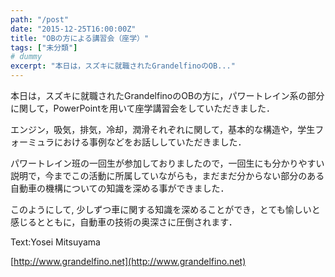 ```yaml
---
path: "/post"
date: "2015-12-25T16:00:00Z"
title: "OBの方による講習会（座学）"
tags: ["未分類"]
# dummy
excerpt: "本日は，スズキに就職されたGrandelfinoのOB..."
---
```




[](25-1.jpg)

本日は，スズキに就職されたGrandelfinoのOBの方に，パワートレイン系の部分に関して，PowerPointを用いて座学講習会をしていただきました．

エンジン，吸気，排気，冷却，潤滑それぞれに関して，基本的な構造や，学生フォーミュラにおける事例などをお話ししていただきました．

パワートレイン班の一回生が参加しておりましたので，一回生にも分かりやすい説明で，今までこの活動に所属していながらも，まだまだ分からない部分のある自動車の機構についての知識を深める事ができました．

このようにして, 少しずつ車に関する知識を深めることができ，とても愉しいと感じるとともに，自動車の技術の奥深さに圧倒されます．

Text:Yosei Mitsuyama

[http://www.grandelfino.net](http://www.grandelfino.net)

